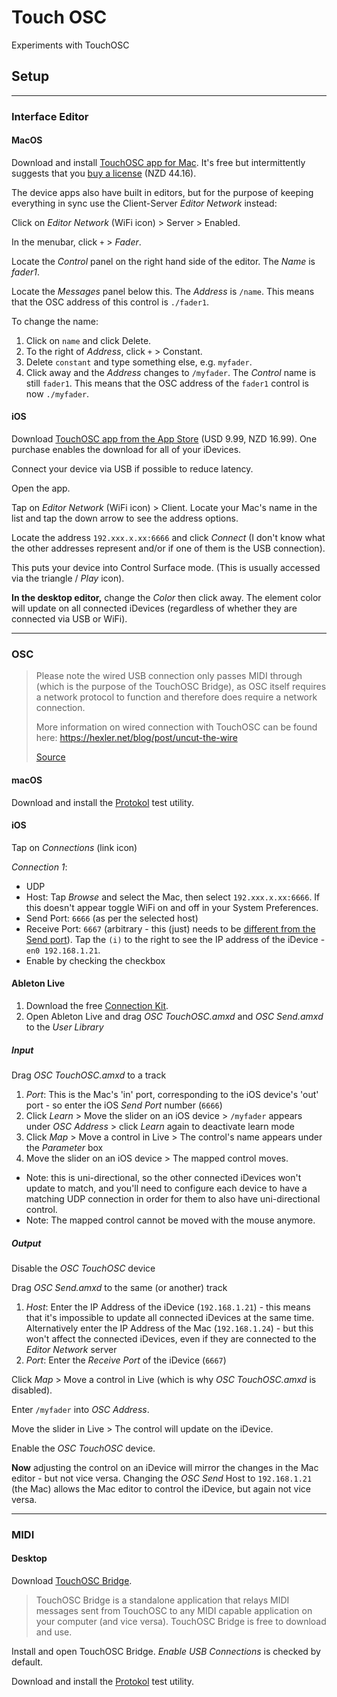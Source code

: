 # Touch OSC
Experiments with TouchOSC

## Setup

---

### Interface Editor

#### MacOS

Download and install [TouchOSC app for Mac](https://hexler.net/touchosc). It's free but intermittently suggests that you [buy a license](https://hexler.net/touchosc#buy) (NZD 44.16).

The device apps also have built in editors, but for the purpose of keeping everything in sync use the Client-Server *Editor Network* instead:

Click on *Editor Network* (WiFi icon) > Server > Enabled.

In the menubar, click `+` > *Fader*.

Locate the *Control* panel on the right hand side of the editor. The *Name* is *fader1*.

Locate the *Messages* panel below this. The *Address* is `/name`. This means that the OSC address of this control is `./fader1`.

To change the name:

1. Click on `name` and click Delete.
2. To the right of *Address*, click `+` > Constant.
3. Delete `constant` and type something else, e.g. `myfader`.
4. Click away and the *Address* changes to `/myfader`. The *Control* name is still `fader1`. This means that the OSC address of the `fader1` control is now `./myfader`.

#### iOS

Download [TouchOSC app from the App Store](https://apps.apple.com/us/app/touchosc/id1569996730) (USD 9.99, NZD 16.99). One purchase enables the download for all of your iDevices.

Connect your device via USB if possible to reduce latency.

Open the app.

Tap on *Editor Network* (WiFi icon) > Client. Locate your Mac's name in the list and tap the down arrow to see the address options.

Locate the address `192.xxx.x.xx:6666` and click *Connect* (I don't know what the other addresses represent and/or if one of them is the USB connection).

This puts your device into Control Surface mode. (This is usually accessed via the triangle / *Play* icon).

**In the desktop editor,** change the *Color* then click away. The element color will update on all connected iDevices (regardless of whether they are connected via USB or WiFi).

---

### OSC

> Please note the wired USB connection only passes MIDI through (which is the purpose of the TouchOSC Bridge), as OSC itself requires a network protocol to function and therefore does require a network connection.
> 
> More information on wired connection with TouchOSC can be found here: https://hexler.net/blog/post/uncut-the-wire
>
> [Source](https://forum.cockos.com/showpost.php?s=2ec6a5eec3cf68ef01881e65ae863ad9&p=2113867&postcount=4)


#### macOS

Download and install the [Protokol](https://hexler.net/protokol) test utility.

#### iOS

Tap on *Connections* (link icon)

*Connection 1*:
   * UDP
   * Host: Tap *Browse* and select the Mac, then select `192.xxx.x.xx:6666`. If this doesn't appear toggle WiFi on and off in your System Preferences.
   * Send Port: `6666` (as per the selected host)
   * Receive Port: `6667` (arbitrary - this (just) needs to be [different from the Send port](https://support.etcconnect.com/HES/Consoles/Hog_4/Networking/How_To_Setup_Touch_OSC_and_Hog_4)). Tap the `(i)` to the right to see the IP address of the iDevice - `en0 192.168.1.21`.
   * Enable by checking the checkbox

#### Ableton Live

1. Download the free [Connection Kit](https://www.ableton.com/en/packs/connection-kit/).
2. Open Ableton Live and drag *OSC TouchOSC.amxd* and *OSC Send.amxd* to the *User Library*

##### Input

Drag *OSC TouchOSC.amxd* to a track

1. *Port*: This is the Mac's 'in' port, corresponding to the iOS device's 'out' port - so enter the iOS *Send Port* number (`6666`)
2. Click *Learn* > Move the slider on an iOS device > `/myfader` appears under *OSC Address* > click *Learn* again to deactivate learn mode
3. Click *Map* > Move a control in Live > The control's name appears under the *Parameter* box
4. Move the slider on an iOS device > The mapped control moves.

* Note: this is uni-directional, so the other connected iDevices won't update to match, and you'll need to configure each device to have a matching UDP connection in order for them to also have uni-directional control.
* Note: The mapped control cannot be moved with the mouse anymore.

##### Output

Disable the *OSC TouchOSC* device

Drag *OSC Send.amxd* to the same (or another) track

1. *Host*: Enter the IP Address of the iDevice (`192.168.1.21`) - this means that it's impossible to update all connected iDevices at the same time. Alternatively enter the IP Address of the Mac (`192.168.1.24`) - but this won't affect the connected iDevices, even if they are connected to the *Editor Network* server
2. *Port*: Enter the *Receive Port* of the iDevice (`6667`)

Click *Map* > Move a control in Live (which is why *OSC TouchOSC.amxd* is disabled).

Enter `/myfader` into *OSC Address*.

Move the slider in Live > The control will update on the iDevice.

Enable the *OSC TouchOSC* device.

**Now** adjusting the control on an iDevice will mirror the changes in the Mac editor - but not vice versa. Changing the *OSC Send* Host to `192.168.1.21` (the Mac) allows the Mac editor to control the iDevice, but again not vice versa.

---

### MIDI

#### Desktop

Download [TouchOSC Bridge](https://hexler.net/touchosc).

> TouchOSC Bridge is a standalone application that relays MIDI messages sent from TouchOSC to any MIDI capable application on your computer (and vice versa). TouchOSC Bridge is free to download and use. 

Install and open TouchOSC Bridge. *Enable USB Connections* is checked by default.

Download and install the [Protokol](https://hexler.net/protokol) test utility.
